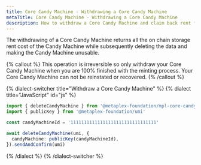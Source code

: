 ```yaml
---
title: Core Candy Machine - Withdrawing a Core Candy Machine
metaTitle: Core Candy Machine - Withdrawing a Core Candy Machine
description: How to withdraw a Core Candy Machine and claim back rent from it.
---
```


The withdrawing of a Core Candy Machine returns all the on chain storage rent cost of the Candy Machine while subsequently deleting the data and making the Candy Machine unusable.

{% callout %}
This operation is irreversible so only withdraw your Core Candy Machine when you are 100% finished with the minting process. Your Core Candy Machine can not be reinstated or recovered.
{% /callout %}

{% dialect-switcher title="Withdraw a Core Candy Machine" %}
{% dialect title="JavaScript" id="js" %}

```ts
import { deleteCandyMachine } from '@metaplex-foundation/mpl-core-candy-machine'
import { publicKey } from '@metaplex-foundation/umi'

const candyMachineId = '11111111111111111111111111111111'

await deleteCandyMachine(umi, {
  candyMachine: publicKey(candyMachineId),
}).sendAndConfirm(umi)
```

{% /dialect %}
{% /dialect-switcher %}
